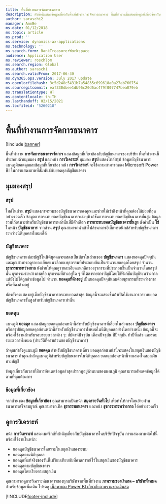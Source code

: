 ```yaml
---
title: พื้นที่ทำงานการจัดการธนาคาร
description: หัวข้อนี้แสดงข้อมูลเกี่ยวกับพื้นที่ทำงานการจัดการธนาคาร พื้นที่ทำงานนี้แสดงข้อมูลที่เกี่ยวข้องกับบัญชีธนาคารของบริษัท และรวมทั้งมุมมองสรุปและหน้าการวิเคราะห์ มุมมองสรุปแสดงไทล์สรุป ข้อมูลบัญชีธนาคาร แผนภูมิยอดดุลและข้อมูลที่เกี่ยวข้อง หน้าการวิเคราะห์จะใช้ความสามารถของ Microsoft Power BI ในการแสดงภาพที่สัมพันธ์กับยอดดุลบัญชีธนาคาร
author: saraschi2
manager: AnnBe
ms.date: 01/12/2018
ms.topic: article
ms.prod: ''
ms.service: dynamics-ax-applications
ms.technology: ''
ms.search.form: BankTreasurerWorkspace
audience: Application User
ms.reviewer: roschlom
ms.search.region: Global
ms.author: saraschi
ms.search.validFrom: 2017-06-30
ms.dyn365.ops.version: July 2017 update
ms.openlocfilehash: 3c5d248c5431b7a54835c699618a0a27ab760754
ms.sourcegitcommit: eaf330dbee1db96c20d5ac479f007747bea079eb
ms.translationtype: HT
ms.contentlocale: th-TH
ms.lasthandoff: 02/15/2021
ms.locfileid: "5260218"
---
```

# <a name="bank-management-workspace"></a>พื้นที่ทำงานการจัดการธนาคาร

[!include [banner](../includes/banner.md)]

พื้นที่ทำงาน **การจัดการธนาคารจัดการ** แสดงข้อมูลที่เกี่ยวข้องกับบัญชีธนาคารของบริษัท พื้นที่ทำงานนี้ประกอบด้วยมุมมอง **สรุป** และหน้า **การวิเคราะห์** มุมมอง **สรุป** แสดงไทล์สรุป ข้อมูลบัญชีธนาคาร แผนภูมิยอดดุลและข้อมูลที่เกี่ยวข้อง หน้า **การวิเคราะห์** จะใช้ความสามารถของ Microsoft Power BI ในการแสดงภาพที่สัมพันธ์กับยอดดุลบัญชีธนาคาร

## <a name="summary-view"></a>มุมมองสรุป

### <a name="summary"></a>สรุป

ไทล์ในส่วน **สรุป** แสดงภาพรวมของบัญชีธนาคารของคุณและช่วยให้เข้าถึงหน้าที่คุณต้องใช้บ่อยที่สุดอย่างรวดเร็ว ข้อมูลการกระทบยอดบัญชีธนาคารจะระบุฟังก์ชันการกระทบยอดบัญชีธนาคารขั้นสูง ข้อมูลรวมไว้เฉพาะสำหรับบัญชีธนาคารเหล่านั้นที่มีตัวเลือก **การกระทบยอดบัญชีธนาคารขั้นสูง** ตั้งค่าเป็น **ใช่** ในหน้า **บัญชีธนาคาร** จากส่วน **สรุป** คุณสามารถนำเข้าไฟล์ธนาคารอิเล็กทรอนิกส์สำหรับบัญชีธนาคารระหว่างนิติบุคคลทั้งหมดได้

### <a name="bank-accounts"></a>บัญชีธนาคาร

บัญชีธนาคารแต่ละบัญชีในนิติบุคคลจะแสดงเป็นบัตรในส่วนของ **บัญชีธนาคาร** แสดงยอดดุลปัจจุบัน และคุณสามารถดูรายละเอียดแนวลึกของธุรกรรมที่ประกอบกันเป็นจำนวนยอดดุลโดยสรุป จำนวน **ธุรกรรมระหว่างกาล** ยังช่วยให้คุณดูรายละเอียดแนวลึกของธุรกรรมที่ประกอบขึ้นเป็นจำนวนโดยสรุปนั้น ธุรกรรมระหว่างกาลคือ ธุรกรรมที่ค้างอยู่ใด ๆ ที่ได้ลงรายการบัญชีโดยใช้ฟังก์ชันบัญชีระหว่างกาล แต่ยังไม่ได้ถูกล้างข้อมูลไป จำนวน **ยอดดุลที่ค้างอยู่** เป็นยอดดุลปัจจุบันลบด้วยธุรกรรมที่ระหว่างกาลหรือที่คงค้างอยู่

บัตรยังคงแสดงอยู่เมื่อบัญชีธนาคารกระทบยอดล่าสุด ข้อมูลนี้จะแสดงขึ้นถ้าเปิดใช้งานการกระทบยอดบัญชีธนาคารขั้นสูงสำหรับบัญชีธนาคารเท่านั้น

### <a name="balance"></a>ยอดดุล

แผนภูมิ **ยอดดุล** แสดงข้อมูลยอดดุลก่อนหน้านี้สำหรับบัญชีธนาคารที่เลือกในส่วนของ **บัญชีธนาคาร** หรือสรุปข้อมูลยอดดุลก่อนหน้านี้สำหรับบัญชีธนาคารทั้งหมดในนิติบุคคลอย่างใดอย่างหนึ่ง ข้อมูลนี้จะพร้อมใช้งานสำหรับรอบระยะเวลาต่าง ๆ: สัปดาห์ปัจจุบัน เดือนปัจจุบัน ปีปัจจุบัน ห้าปีที่แล้ว และรอบระยะเวลาทั้งหมด (ประวัติที่ครบถ้วนของบัญชีธนาคาร) 

ถ้าคุณกำลังดูแผนภูมิ **ยอดดุล** สำหรับบัญชีธนาคารเดี่ยว ยอดดุลก่อนหน้านี้จะแสดงในสกุลเงินของบัญชีธนาคาร ถ้าคุณกำลังดูแผนภูมิสำหรับบัญชีธนาคารในนิติบุคคล ยอดดุลก่อนหน้านี้จะแสดงในสกุลเงินทางบัญชี

ข้อมูลเกี่ยวกับเวลาที่มีการอัพเดตข้อมูลล่าสุดปรากฏอยู่ด้านบนของแผนภูมิ คุณสามารถอัพเดตข้อมูลได้ตามที่คุณต้องการ

### <a name="related-information"></a>ข้อมูลที่เกี่ยวข้อง

จากส่วนของ **ข้อมูลที่เกี่ยวข้อง** คุณสามารถเปิดหน้า **สมุดรายวันทั่วไป** เพื่อทำให้การโอนย้ายผ่านธนาคารเสร็จสมบูรณ์ คุณสามารถเปิด **ธุรกรรมธนาคาร** และหน้า **ธุรกรรมระหว่างกาล** ได้อย่างรวดเร็ว

## <a name="analytics-view"></a>ดูการวิเคราะห์

หน้า **การวิเคราะห์** แสดงเมตริกซ์ที่สำคัญเกี่ยวกับบัญชีธนาคารในบริษัทปัจจุบัน การแสดงภาพต่อไปนี้พร้อมใช้งานในหน้า:

-   ยอดดุลบัญชีธนาคารโดยรวมในสกุลเงินของระบบ
-   ยอดดุลตามนิติบุคคล
-   ยอดดุลที่แท้จริงของวันนี้เปรียบเทียบกับที่คาดการณ์ไว้ในสกุลเงินของบัญชีธนาคาร
-   ยอดดุลตามบัญชีธนาคาร
-   ยอดดุลโดยเรียงตามสกุลเงิน

คุณสามารถดูการวิเคราะห์ธนาคารของทุกบริษัทจากพื้นที่ทำงาน **ภาพรวมของเงินสด – บริษัททั้งหมด** สำหรับข้อมูลเพิ่มเติม โปรดดู [เนื้อหาของ Power BI เกี่ยวกับภาพรวมของเงินสด](Cash-Overview-Power-BI-content.md)


[!INCLUDE[footer-include](../../includes/footer-banner.md)]